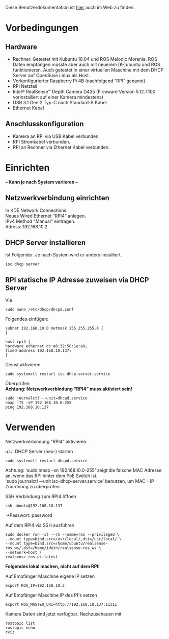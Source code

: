 Diese Benutzerdokumentation ist [hier](https://codedeedope.github.io/rpi_realsense/Benutzerdokumentation.html) auch im Web zu finden.

# Vorbedingungen
## Hardware
* Rechner. Getestet mit Kubuntu 18.04 und ROS Melodic Morenia. ROS Daten empfangen müsste aber auch mit neuerem (K-)ubuntu und ROS funktionieren. Auch getestet in einer virtuellen Maschine mit dem DHCP Server auf OpenSuse Linux als Host.
* Vorkonfigurierter Raspberry Pi 4B (nachfolgend “RPI” genannt)
* RPI Netzteil
* Intel® RealSense™ Depth Camera D435 (Firmware Version 5.12.7.100 vorinstalliert auf einer Kamera mindestens)
* USB 3.1 Gen 2 Typ-C nach Standard-A Kabel
* Ethernet Kabel

## Anschlusskonfiguration
* Kamera an RPI via USB Kabel verbunden.
* RPI Stromkabel verbunden.
* RPI an Rechner via Ethernet Kabel verbunden.

# Einrichten
**– Kann je nach System variieren –**

## Netzwerkverbindung einrichten
In KDE Network Connections: \
Neues Wired Ethernet “RPI4” anlegen. \
IPv4 Method "Manual" eintragen. \
Adress: 192.168.10.2

## DHCP Server installieren
Ist Folgender. Je nach System wird er anders installiert.

	isc dhcp server


## RPI statische IP Adresse zuweisen via DHCP Server
Via

	sudo nano /etc/dhcp/dhcpd.conf


Folgendes einfügen:

	subnet 192.168.10.0 netmask 255.255.255.0 {
	}

	host rpi4 {
	hardware ethernet dc:a6:32:58:1e:a9;
	fixed-address 192.168.10.137;
	}

Dienst aktivieren

	sudo systemctl restart isc-dhcp-server.service

Überprüfen \
**Achtung: Netzwerkverbindung “RPI4” muss aktiviert sein!**

	sudo journalctl --unit=dhcpd.service
	nmap -T5 -sP 192.168.10.0-255
	ping 192.168.10.137

# Verwenden
Netzwerkverbindung “RPI4” aktivieren.

u.U. DHCP Server (neu-) starten

	sudo systemctl restart dhcpd.service

Achtung: 'sudo nmap -sn 192.168.10.0-255' zeigt die falsche MAC Adresse an, wenn das RPI hinter dem PoE Switch ist. \
'sudo journalctl --unit isc-dhcp-server.service' benutzen, um MAC - IP Zuordnung zu überprüfen.


SSH Verbindung zum RPI4 öffnen

	ssh ubuntu@192.168.10.137

->Passwort: password

Auf dem RPI4 via SSH ausführen

	sudo docker run -it --rm --name=ros --privileged \
	--mount type=bind,src=/usr/local/,dst=/usr/local/ \
	--mount type=bind,src=/home/ubuntu/realsense-ros_ws/,dst=/home/idein/realsense-ros_ws \
	--network=host \
	realsense-ros-pi:latest

**Folgendes lokal machen, nicht auf dem RPI!**

Auf Empfänger Maschine eigene IP setzen

	export ROS_IP=192.168.10.2

Auf Empfänger Maschine IP des PI's setzen

	export ROS_MASTER_URI=http://192.168.10.137:11311

Kamera Daten sind jetzt verfügbar. Nachzuschauen mit

	rostopic list
	rostopic echo
	rviz

